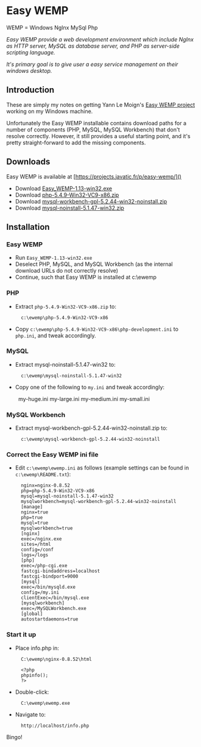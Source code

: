 # Easy WEMP #

WEMP = Windows NgInx MySql Php

*Easy WEMP provide a web development environment which include NgInx as HTTP server, MySQL as database server, and PHP as server-side scripting language.*

*It's primary goal is to give user a easy service management on their windows desktop.*

## Introduction ##

These are simply my notes on getting Yann Le Moign's [Easy WEMP project](https://projects.javatic.fr/p/easy-wemp/) working on my Windows machine.

Unfortunately the Easy WEMP installable contains download paths for a number of components (PHP, MySQL, MySQL Workbench) that don't resolve correctly.
However, it still provides a useful starting point, and it's pretty straight-forward to add the missing components.

## Downloads ##

Easy WEMP is available at [https://projects.javatic.fr/p/easy-wemp/]()

* Download [Easy_WEMP-1.13-win32.exe](https://projects.javatic.fr/p/easy-wemp/downloads/get/Easy_WEMP-1.13-win32.exe)
* Download [php-5.4.9-Win32-VC9-x86.zip](http://windows.php.net/downloads/releases/php-5.4.9-Win32-VC9-x86.zip)
* Download [mysql-workbench-gpl-5.2.44-win32-noinstall.zip](http://dev.mysql.com/downloads/mirror.php?id=410033)
* Download [mysql-noinstall-5.1.47-win32.zip](https://projects.javatic.fr/p/easy-wemp/downloads/3/)

## Installation ##

### Easy WEMP ###
* Run `Easy_WEMP-1.13-win32.exe`
* Deselect PHP, MySQL, and MySQL Workbench (as the internal download URLs do not correctly resolve)
* Continue, such that Easy WEMP is installed at c:\ewemp

### PHP ###
* Extract `php-5.4.9-Win32-VC9-x86.zip` to:

        c:\ewemp\php-5.4.9-Win32-VC9-x86

* Copy `c:\ewemp\php-5.4.9-Win32-VC9-x86\php-development.ini` to `php.ini`, and tweak accordingly.

### MySQL ###
* Extract mysql-noinstall-5.1.47-win32 to:

        c:\ewemp\mysql-noinstall-5.1.47-win32

* Copy one of the following to `my.ini` and tweak accordingly:

        my-huge.ini
        my-large.ini
        my-medium.ini
        my-small.ini

### MySQL Workbench ###
* Extract mysql-workbench-gpl-5.2.44-win32-noinstall.zip to:

        c:\ewemp\mysql-workbench-gpl-5.2.44-win32-noinstall

### Correct the Easy WEMP ini file ###
* Edit `c:\ewemp\ewemp.ini` as follows (example settings can be found in `c:\ewemp\README.txt`):

        nginx=nginx-0.8.52
        php=php-5.4.9-Win32-VC9-x86
        mysql=mysql-noinstall-5.1.47-win32
        mysqlworkbench=mysql-workbench-gpl-5.2.44-win32-noinstall
        [manage]
        nginx=true
        php=true
        mysql=true
        mysqlworkbench=true
        [nginx]
        exec=/nginx.exe
        sites=/html
        config=/conf
        logs=/logs
        [php]
        exec=/php-cgi.exe
        fastcgi-bindaddress=localhost
        fastcgi-bindport=9000
        [mysql]
        exec=/bin/mysqld.exe
        config=/my.ini
        clientExec=/bin/mysql.exe
        [mysqlworkbench]
        exec=/MySQLWorkbench.exe
        [global]
        autostartdaemons=true

### Start it up ###
* Place info.php in:

        C:\ewemp\nginx-0.8.52\html

        <?php 
        phpinfo();
        ?> 

* Double-click:

        C:\ewemp\ewemp.exe

* Navigate to:

        http://localhost/info.php

Bingo!